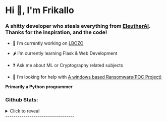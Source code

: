 

# Hi 👋, I'm Frikallo

### <div align="left">A shitty developer who steals everything from [EleutherAI](https://www.github.com/eleutherai). Thanks for the inspiration, and the code!</div>  
  

- 🔭 I’m currently working on [LBOZO](https://github.com/Frikallo/LBOZO)

- 🌶 I’m currently learning Flask & Web Development

- ❓ Ask me about ML or Cryptography related subjects

- 🤝 I’m looking for help with [A windows based Ransomware(POC Project)](https://github.com/Frikallo/LBOZO)

**Primarily a Python programmer**

### Github Stats:

<details>
  <summary>Click to reveal</summary>
  <div>
    <br>
    <img src="https://github-readme-stats.vercel.app/api?username=Frikallo&show_icons=true&theme=radical&count_private=true&include_all_commits=true">
    <img src="https://github-readme-streak-stats.herokuapp.com/?user=Frikallo&theme=radical">
  </div>
</details>
----------------------------------
